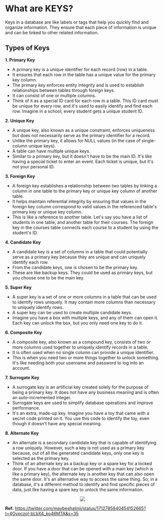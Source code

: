 # What are KEYS?

Keys in a database are like labels or tags that help you quickly find and organize information. They ensure that each piece of information is unique and can be linked to other related information.

## Types of Keys

**1. Primary Key**

- A primary key is a unique identifier for each record (row) in a table.
- It ensures that each row in the table has a unique value for the primary key column.
- The primary key enforces entity integrity and is used to establish relationships between tables through foreign keys.
- It can consist of one or multiple columns.
- Think of it as a special ID card for each row in a table. This ID card must be unique for every row, and it's used to easily identify and find each row. Imagine in a school, every student gets a unique student ID.

**2. Unique Key**

- A unique key, also known as a unique constraint, enforces uniqueness but does not necessarily serve as the primary identifier for a record.
- Unlike the primary key, it allows for NULL values (in the case of single-column unique keys).
- A table can have multiple unique keys.
- Similar to a primary key, but it doesn't have to be the main ID. It's like having a special ticket to enter an event. Each ticket is unique, but it's not your personal ID.

**3. Foreign Key**

- A foreign key establishes a relationship between two tables by linking a column in one table to the primary key or unique key column of another table.
- It helps maintain referential integrity by ensuring that values in the foreign key column correspond to valid values in the referenced table's primary key or unique key column.
- This is like a reference to another table. Let's say you have a list of students in one table, and another table for their courses. The foreign key in the courses table connects each course to a student by using the student's ID.

**4. Candidate Key**

- A candidate key is a set of columns in a table that could potentially serve as a primary key because they are unique and can uniquely identify each row.
- From the candidate keys, one is chosen to be the primary key.
- These are like backup keys. They could be used as primary keys, but you choose one to be the main key.

**5. Super Key**

- A super key is a set of one or more columns in a table that can be used to identify rows uniquely. It may contain more columns than necessary to uniquely identify rows.
- A super key can be used to create multiple candidate keys.
- Imagine you have a box with multiple keys, and any of them can open it. Each key can unlock the box, but you only need one key to do it.

**6. Composite Key**

- A composite key, also known as a compound key, consists of two or more columns used together to uniquely identify records in a table.
- It is often used when no single column can provide a unique identifier.
- This is when you need two or more things together to unlock something. It's like needing both your username and password to log into an account.

**7. Surrogate Key**

- A surrogate key is an artificial key created solely for the purpose of being a primary key. It does not have any business meaning and is often an auto-incremented integer.
- Surrogate keys are used to simplify database operations and improve performance.
- It's an extra, made-up key. Imagine you have a toy that came with a secret code printed on it. You use this code to identify the toy, even though it doesn't have any special meaning.

**8. Alternate Key**

- An alternate is a secondary candidate key that is capable of identifying a row uniquely. However, such a key is not used as a primary key because, out of all the generated candidate keys, only one key is selected as the primary key.
- Think of an alternate key as a backup key or a spare key for a locked door. If you have a door that can be opened with a main key (which is like a primary key), the alternate key is another key that can also open the same door. It's an alternative way to access the same thing. So, in a database, it's a different method to identify and find specific pieces of data, just like having a spare key to unlock the same information.

<div style="text-align: center;">
  <img src="https://pbs.twimg.com/media/F8UJo0HXUAAsgW-?format=jpg&name=small">
</div>

**Ref:** https://twitter.com/maybeshalinii/status/1712785840454152665?t=4Gvpczol-bLbX4_ko46MTA&s=35
